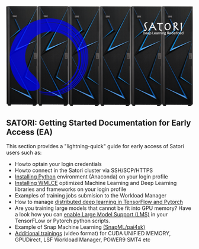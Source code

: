 ![Satori](images/Satori6.png)

## SATORI: Getting Started Documentation for Early Access (EA)
This section provides a "lightning-quick" guide for early access of Satori users such as:
- Howto optain your login credentials
- Howto connect in the Satori cluster via SSH/SCP/HTTPS
- [Installing Python](https://github.com/mit-satori/getting-started/blob/master/satori-ai-frameworks.md) environment (Anaconda) on your login profile
- [Installing WMLCE](https://github.com/mit-satori/getting-started/blob/master/satori-ai-frameworks.md) optimized Machine Learning and Deep Learning libraries and frameworks  on your login profile
- Examples of training jobs submision to the Workload Manager
- How to manage [distributed deep learning in TensorFlow and Pytorch](https://github.com/mit-satori/getting-started/blob/master/satori-distributed-deeplearning.md)
- Are you training large models that cannot be fit into GPU memory? Have a look how you can [enable Large Model Support (LMS)](https://github.com/mit-satori/getting-started/blob/master/satori-large-model-support.md) in your TensorFLow or Pytorch python scripts.
- Example of Snap Machine Learning [(SnapML/pai4sk)](https://github.com/IBM/powerai/tree/master/examples/SnapML)
- [Additional trainings](https://github.com/mit-satori/getting-started/blob/master/satori-training.md) (video format) for CUDA UNIFIED MEMORY, GPUDirect, LSF Workload Manager, POWER9 SMT4 etc
